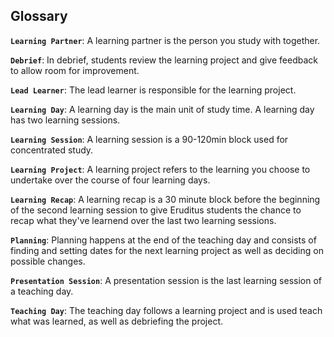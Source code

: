 ## Glossary

**`Learning Partner`**: A learning partner is the person you study with together.

**`Debrief`**: In debrief, students review the learning project and give feedback to allow room for improvement.

**`Lead Learner`**: The lead learner is responsible for the learning project.

**`Learning Day`**: A learning day is the main unit of study time. A learning day has two learning sessions.

**`Learning Session`**: A learning session is a 90-120min block used for concentrated study.

**`Learning Project`**: A learning project refers to the learning you choose to undertake over the course of four learning days.

**`Learning Recap`**: A learning recap is a 30 minute block before the beginning of the second learning session to give Eruditus students the chance to recap what they've learnend over the last two learning sessions.

**`Planning`**: Planning happens at the end of the teaching day and consists of finding and setting dates for the next learning project as well as deciding on possible changes.

**`Presentation Session`**: A presentation session is the last learning session of a teaching day.

**`Teaching Day`**: The teaching day follows a learning project and is used teach what was learned, as well as debriefing the project.
